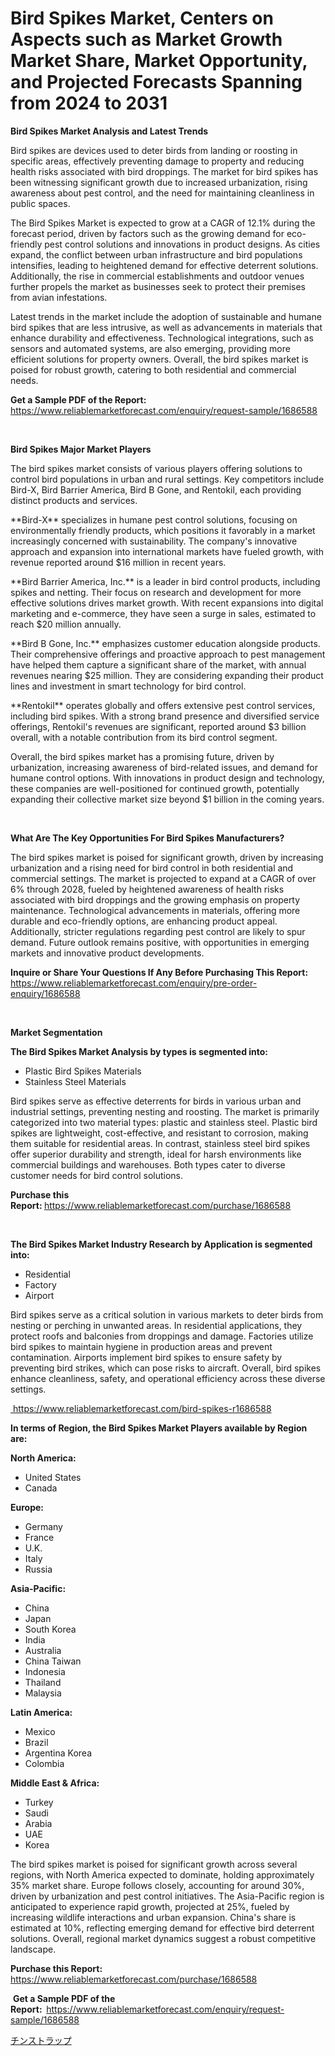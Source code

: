 <p><h1>Bird Spikes Market, Centers on Aspects such as Market Growth Market Share, Market Opportunity, and Projected Forecasts Spanning from 2024 to 2031</h1></p><p><strong>Bird Spikes Market Analysis and Latest Trends</strong></p>
<p><p>Bird spikes are devices used to deter birds from landing or roosting in specific areas, effectively preventing damage to property and reducing health risks associated with bird droppings. The market for bird spikes has been witnessing significant growth due to increased urbanization, rising awareness about pest control, and the need for maintaining cleanliness in public spaces.</p><p>The Bird Spikes Market is expected to grow at a CAGR of 12.1% during the forecast period, driven by factors such as the growing demand for eco-friendly pest control solutions and innovations in product designs. As cities expand, the conflict between urban infrastructure and bird populations intensifies, leading to heightened demand for effective deterrent solutions. Additionally, the rise in commercial establishments and outdoor venues further propels the market as businesses seek to protect their premises from avian infestations.</p><p>Latest trends in the market include the adoption of sustainable and humane bird spikes that are less intrusive, as well as advancements in materials that enhance durability and effectiveness. Technological integrations, such as sensors and automated systems, are also emerging, providing more efficient solutions for property owners. Overall, the bird spikes market is poised for robust growth, catering to both residential and commercial needs.</p></p>
<p><strong>Get a Sample PDF of the Report:&nbsp;</strong> <a href="https://www.reliablemarketforecast.com/enquiry/request-sample/1686588?utm_campaign=1840&utm_medium=2&utm_source=Github&utm_content=ia&utm_term=31122024&utm_id=bird-spikes">https://www.reliablemarketforecast.com/enquiry/request-sample/1686588</a></p>
<p>&nbsp;</p>
<p><strong>Bird Spikes Major Market Players</strong></p>
<p><p>The bird spikes market consists of various players offering solutions to control bird populations in urban and rural settings. Key competitors include Bird-X, Bird Barrier America, Bird B Gone, and Rentokil, each providing distinct products and services. </p><p>**Bird-X** specializes in humane pest control solutions, focusing on environmentally friendly products, which positions it favorably in a market increasingly concerned with sustainability. The company's innovative approach and expansion into international markets have fueled growth, with revenue reported around $16 million in recent years.</p><p>**Bird Barrier America, Inc.** is a leader in bird control products, including spikes and netting. Their focus on research and development for more effective solutions drives market growth. With recent expansions into digital marketing and e-commerce, they have seen a surge in sales, estimated to reach $20 million annually.</p><p>**Bird B Gone, Inc.** emphasizes customer education alongside products. Their comprehensive offerings and proactive approach to pest management have helped them capture a significant share of the market, with annual revenues nearing $25 million. They are considering expanding their product lines and investment in smart technology for bird control.</p><p>**Rentokil** operates globally and offers extensive pest control services, including bird spikes. With a strong brand presence and diversified service offerings, Rentokil's revenues are significant, reported around $3 billion overall, with a notable contribution from its bird control segment.</p><p>Overall, the bird spikes market has a promising future, driven by urbanization, increasing awareness of bird-related issues, and demand for humane control options. With innovations in product design and technology, these companies are well-positioned for continued growth, potentially expanding their collective market size beyond $1 billion in the coming years.</p></p>
<p>&nbsp;</p>
<p><strong>What Are The Key Opportunities For Bird Spikes Manufacturers?</strong></p>
<p><p>The bird spikes market is poised for significant growth, driven by increasing urbanization and a rising need for bird control in both residential and commercial settings. The market is projected to expand at a CAGR of over 6% through 2028, fueled by heightened awareness of health risks associated with bird droppings and the growing emphasis on property maintenance. Technological advancements in materials, offering more durable and eco-friendly options, are enhancing product appeal. Additionally, stricter regulations regarding pest control are likely to spur demand. Future outlook remains positive, with opportunities in emerging markets and innovative product developments.</p></p>
<p><strong>Inquire or Share Your Questions If Any Before Purchasing This Report:</strong> <a href="https://www.reliablemarketforecast.com/enquiry/pre-order-enquiry/1686588?utm_campaign=1840&utm_medium=2&utm_source=Github&utm_content=ia&utm_term=31122024&utm_id=bird-spikes">https://www.reliablemarketforecast.com/enquiry/pre-order-enquiry/1686588</a></p>
<p>&nbsp;</p>
<p><strong>Market Segmentation</strong></p>
<p><strong>The Bird Spikes Market Analysis by types is segmented into:</strong></p>
<p><ul><li>Plastic Bird Spikes Materials</li><li>Stainless Steel Materials</li></ul></p>
<p><p>Bird spikes serve as effective deterrents for birds in various urban and industrial settings, preventing nesting and roosting. The market is primarily categorized into two material types: plastic and stainless steel. Plastic bird spikes are lightweight, cost-effective, and resistant to corrosion, making them suitable for residential areas. In contrast, stainless steel bird spikes offer superior durability and strength, ideal for harsh environments like commercial buildings and warehouses. Both types cater to diverse customer needs for bird control solutions.</p></p>
<p><strong>Purchase this Report:&nbsp;</strong><a href="https://www.reliablemarketforecast.com/purchase/1686588?utm_campaign=1840&utm_medium=2&utm_source=Github&utm_content=ia&utm_term=31122024&utm_id=bird-spikes">https://www.reliablemarketforecast.com/purchase/1686588</a></p>
<p>&nbsp;</p>
<p><strong>The Bird Spikes Market Industry Research by Application is segmented into:</strong></p>
<p><ul><li>Residential</li><li>Factory</li><li>Airport</li></ul></p>
<p><p>Bird spikes serve as a critical solution in various markets to deter birds from nesting or perching in unwanted areas. In residential applications, they protect roofs and balconies from droppings and damage. Factories utilize bird spikes to maintain hygiene in production areas and prevent contamination. Airports implement bird spikes to ensure safety by preventing bird strikes, which can pose risks to aircraft. Overall, bird spikes enhance cleanliness, safety, and operational efficiency across these diverse settings.</p></p>
<p><a href="https://www.reliablemarketforecast.com/bird-spikes-r1686588?utm_campaign=1840&utm_medium=2&utm_source=Github&utm_content=ia&utm_term=31122024&utm_id=bird-spikes">&nbsp;https://www.reliablemarketforecast.com/bird-spikes-r1686588</a></p>
<p><strong>In terms of Region, the Bird Spikes Market Players available by Region are:</strong></p>
<p>
    <p> <strong> North America: </strong>
        <ul>
            <li>United States</li>
            <li>Canada</li>
        </ul>
        </p> 
    <p> <strong> Europe: </strong>
        <ul>
            <li>Germany</li>
            <li>France</li>
            <li>U.K.</li>
            <li>Italy</li>
            <li>Russia</li>
        </ul>
        </p> 
    <p> <strong> Asia-Pacific: </strong>
        <ul>
            <li>China</li>
            <li>Japan</li>
            <li>South Korea</li>
            <li>India</li>
            <li>Australia</li>
            <li>China Taiwan</li>
            <li>Indonesia</li>
            <li>Thailand</li>
            <li>Malaysia</li>
        </ul>
        </p> 
    <p> <strong> Latin America: </strong>
        <ul>
            <li>Mexico</li>
            <li>Brazil</li>
            <li>Argentina Korea</li>
            <li>Colombia</li>
        </ul>
        </p> 
    <p> <strong> Middle East & Africa: </strong>
        <ul>
            <li>Turkey</li>
            <li>Saudi</li>
            <li>Arabia</li>
            <li>UAE</li>
            <li>Korea</li>
        </ul>
    </p>
    </p>
<p><p>The bird spikes market is poised for significant growth across several regions, with North America expected to dominate, holding approximately 35% market share. Europe follows closely, accounting for around 30%, driven by urbanization and pest control initiatives. The Asia-Pacific region is anticipated to experience rapid growth, projected at 25%, fueled by increasing wildlife interactions and urban expansion. China's share is estimated at 10%, reflecting emerging demand for effective bird deterrent solutions. Overall, regional market dynamics suggest a robust competitive landscape.</p></p>
<p><strong>Purchase this Report: </strong><a href="https://www.reliablemarketforecast.com/purchase/1686588?utm_campaign=1840&utm_medium=2&utm_source=Github&utm_content=ia&utm_term=31122024&utm_id=bird-spikes">https://www.reliablemarketforecast.com/purchase/1686588</a></p>
<p>&nbsp;<strong>Get a Sample PDF of the Report:&nbsp;&nbsp;</strong><a href="https://www.reliablemarketforecast.com/enquiry/request-sample/1686588?utm_campaign=1840&utm_medium=2&utm_source=Github&utm_content=ia&utm_term=31122024&utm_id=bird-spikes">https://www.reliablemarketforecast.com/enquiry/request-sample/1686588</a></p>
<p><strong></strong></p>
<p><p><a href="https://github.com/mohamedbakry57/Market-Research-Report-List-6/blob/main/390619429271.md?utm_campaign=1840&utm_medium=2&utm_source=Github&utm_content=ia&utm_term=31122024&utm_id=bird-spikes">チンストラップ</a></p></p>